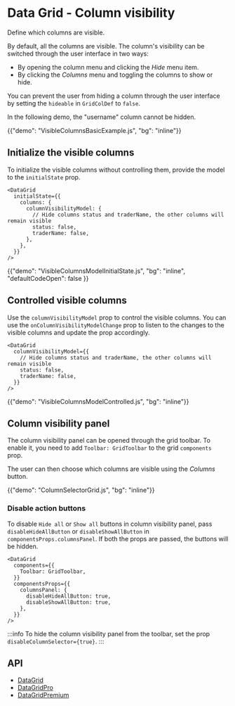 # Data Grid - Column visibility

<p class="description">Define which columns are visible.</p>

By default, all the columns are visible.
The column's visibility can be switched through the user interface in two ways:

- By opening the column menu and clicking the _Hide_ menu item.
- By clicking the _Columns_ menu and toggling the columns to show or hide.

You can prevent the user from hiding a column through the user interface by setting the `hideable` in `GridColDef` to `false`.

In the following demo, the "username" column cannot be hidden.

{{"demo": "VisibleColumnsBasicExample.js", "bg": "inline"}}

## Initialize the visible columns

To initialize the visible columns without controlling them, provide the model to the `initialState` prop.

```tsx
<DataGrid
  initialState={{
    columns: {
      columnVisibilityModel: {
        // Hide columns status and traderName, the other columns will remain visible
        status: false,
        traderName: false,
      },
    },
  }}
/>
```

{{"demo": "VisibleColumnsModelInitialState.js", "bg": "inline", "defaultCodeOpen": false }}

## Controlled visible columns

Use the `columnVisibilityModel` prop to control the visible columns.
You can use the `onColumnVisibilityModelChange` prop to listen to the changes to the visible columns and update the prop accordingly.

```tsx
<DataGrid
  columnVisibilityModel={{
    // Hide columns status and traderName, the other columns will remain visible
    status: false,
    traderName: false,
  }}
/>
```

{{"demo": "VisibleColumnsModelControlled.js", "bg": "inline"}}

## Column visibility panel

The column visibility panel can be opened through the grid toolbar.
To enable it, you need to add `Toolbar: GridToolbar` to the grid `components` prop.

The user can then choose which columns are visible using the _Columns_ button.

{{"demo": "ColumnSelectorGrid.js", "bg": "inline"}}

### Disable action buttons

To disable `Hide all` or `Show all` buttons in column visibility panel, pass `disableHideAllButton` or `disableShowAllButton` in `componentsProps.columnsPanel`. If both the props are passed, the buttons will be hidden.

```tsx
<DataGrid
  components={{
    Toolbar: GridToolbar,
  }}
  componentsProps={{
    columnsPanel: {
      disableHideAllButton: true,
      disableShowAllButton: true,
    },
  }}
/>
```

:::info
To hide the column visibility panel from the toolbar, set the prop `disableColumnSelector={true}`.
:::

## API

- [DataGrid](/x/api/data-grid/data-grid/)
- [DataGridPro](/x/api/data-grid/data-grid-pro/)
- [DataGridPremium](/x/api/data-grid/data-grid-premium/)
